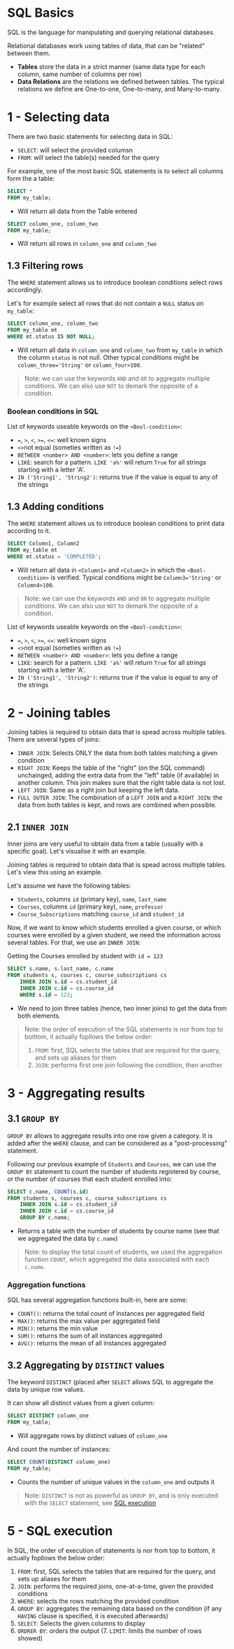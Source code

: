 # SQL Basics

SQL is the language for manipulating and querying relational databases.

Relational databases work using tables of data, that can be "related" between them.
- **Tables** store the data in a strict manner (same data type for each column, same
  number of columns per row)
- **Data Relations** are the relations we defined between tables. The typical relations
  we define are One-to-one, One-to-many, and Many-to-many.

# 1 - Selecting data

There are two basic statements for selecting data in SQL:
- `SELECT`: will select the provided columsn
- `FROM`: will select the table(s) needed for the query

For example, one of the most basic SQL statements is to select all columns form the
a table:

```SQL
SELECT *
FROM my_table;
```
- Will return all data from the Table entered

```SQL
SELECT column_one, column_two
FROM my_table;
```
- Will return all rows in `column_one` and `column_two`

## 1.3 Filtering rows

The `WHERE` statement allows us to introduce boolean conditions select rows accordingly.

Let's for example select all rows that do not contain a `NULL` status on `my_table`:

```SQL
SELECT column_one, column_two
FROM my_table mt
WHERE mt.status IS NOT NULL;
```
- Will return all data in `column_one` and `column_two` from `my_table` in which the
  column `status` is not null. Other typical conditions might be `column_three='String'`
  or `column_four>100`.

> Note: we can use the keywords `AND` and `OR` to aggregate multiple conditions. We can
> also use `NOT` to demark the opposite of a condition.

### Boolean conditions in SQL

List of keywords useable keywords on the `<Bool-condition>`:
- `=`, `>`, `<`, `>=`, `<=`: well known signs
- `<>`not equal (someties written as `!=`)
- `BETWEEN <number> AND <number>`: lets you define a range
- `LIKE`: search for a pattern. `LIKE 'a%'` will return `True` for all strings starting
  with a letter 'A'.
- `IN ('String1', 'String2')`: returns true if the value is equal to any of the strings

## 1.3 Adding conditions

The `WHERE` statement allows us to introduce boolean conditions to print data according
to it.

```SQL
SELECT Column1, Column2
FROM my_table mt
WHERE mt.status = 'COMPLETED';
```
- Will return all data in `<Column1>` and `<Column2>` in which the `<Bool-condition>` is
  verified. Typical conditions might be `Column3='String'` or `Column4>100`.

> Note: we can use the keywords `AND` and `OR` to aggregate multiple conditions. We can
> also use `NOT` to demark the opposite of a condition.

List of keywords useable keywords on the `<Bool-condition>`:
- `=`, `>`, `<`, `>=`, `<=`: well known signs
- `<>`not equal (someties written as `!=`)
- `BETWEEN <number> AND <number>`: lets you define a range
- `LIKE`: search for a pattern. `LIKE 'a%'` will return `True` for all strings starting
  with a letter 'A'.
- `IN ('String1', 'String2')`: returns true if the value is equal to any of the strings

# 2 - Joining tables

Joining tables is required to obtain data that is spead across multiple tables.
There are several types of joins:
- `INNER JOIN`: Selects ONLY the data from both tables matching a given condition
- `RIGHT JOIN`: Keeps the table of the "right" (on the SQL command) unchainged, adding
  the extra data from the "left" table (if available) in another column. This join makes
  sure that the right table data is not lost.
- `LEFT JOIN`: Same as a right join but keeping the left data.
- `FULL OUTER JOIN`: The combination of a `LEFT JOIN` and a `RIGHT JOIN`: the data
  from both tables is kept, and rows are combined when possible.

## 2.1 `INNER JOIN`

Inner joins are very useful to obtain data from a table (usually with a specific
goal). Let's visualise it with an example.

Joining tables is required to obtain data that is spead across multiple tables.
Let's view this using an example.

Let's assume we have the following tables:
- `Students`, columns `id` (primary key), `name`, `last_name`
- `Courses`, columns `id` (primary key), `name`, `professor`
- `Course_Subscriptions` matching `course_id` and `student_id`

Now, if we want to know which students enrolled a given course, or which courses
were enrolled by a given student, we need the information across several tables.
For that, we use an `INNER JOIN`:

Getting the Courses enrolled by student with `id = 123`
```sql
SELECT s.name, s.last_name, c.name
FROM students s, courses c, course_subscriptions cs
    INNER JOIN s.id = cs.student_id
    INNER JOIN c.id = cs.course_id
    WHERE s.id = 123;
```
- We need to join three tables (hence, two inner joins) to get the data from both
  elements.

> Note: the order of execution of the SQL statements is nor from top to boittom,
> it actually fopllows the below order:
> 1. `FROM`: first, SQL selects the tables that are required for the query, and
> sets up aliases for them
> 2. `JOIN`: performs first one join following the condition, then another

# 3 - Aggregating results

## 3.1 `GROUP BY`

`GROUP BY` allows to aggregate results into one row given a category. It is added
after the `WHERE` clause, and can be considered as a "post-processing" statement.


Following our previous example of `Students` and `Courses`, we can use the `GROUP BY`
statement to count the number of students registered by course, or the number of
courses that each student enrolled into:

```sql
SELECT c.name, COUNT(s.id)
FROM students s, courses c, course_subscriptions cs
    INNER JOIN s.id = cs.student_id
    INNER JOIN c.id = cs.course_id
    GROUP BY c.name;
```
- Returns a table with the number of students by course name (see that we aggregated
  the data by `c.name`)

> Note: to display the total count of students, we used the aggregation function
> `COUNT`, which aggregated the data associated with each `c.name`.

### Aggregation functions

SQL has several aggregation functions built-in, here are some:
- `COUNT()`: returns the total count of instances per aggregated field
- `MAX()`: returns the max value per aggregated field
- `MIN()`: returns the min value
- `SUM()`: returns the sum of all instances aggregated
- `AVG()`: returns the mean of all instances aggregated

## 3.2 Aggregating by `DISTINCT` values

The keyword `DISTINCT` (placed after `SELECT` allows SQL to aggregate the data by unique
row values.

It can show all distinct values from a given column:

```SQL
SELECT DISTINCT column_one
FROM my_table;
```
- Will aggregate rows by distinct values of `column_one`

And count the number of instances:

```SQL
SELECT COUNT(DISTINCT column_one)
FROM my_table;
```
- Counts the number of unique values in the `column_one` and outputs it

> Note: `DISTINCT` is not as powerful as `GROUP BY`, and is only executed with the
> `SELECT` statement, see [SQL execution](#5---sql-execution)

# 5 - SQL execution

In SQL, the order of execution of statements is nor from top to bottom,
it actually fopllows the below order:
1. `FROM`: first, SQL selects the tables that are required for the query, and
sets up aliases for them
2. `JOIN`: performs the required joins, one-at-a-time, given the provided conditions
3. `WHERE`: selects the rows matching the provided condition
4. `GROUP BY`: aggregates the remaining data based on the condition (if any `HAVING`
clause is specified, it is executed afterwards)
5. `SELECT`: Selects the given columns to display
6. `ORDRER BY`: orders the output
(7. `LIMIT`: limits the number of rows showed)
